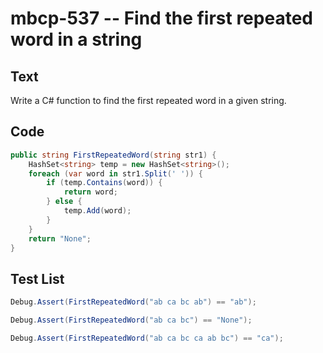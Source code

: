 # mbcp-537 -- Find the first repeated word in a string

## Text

Write a C# function to find the first repeated word in a given string.

## Code

```csharp
public string FirstRepeatedWord(string str1) {
    HashSet<string> temp = new HashSet<string>();
    foreach (var word in str1.Split(' ')) {
        if (temp.Contains(word)) {
            return word;
        } else {
            temp.Add(word);
        }
    }
    return "None";
}
```

## Test List

```csharp
Debug.Assert(FirstRepeatedWord("ab ca bc ab") == "ab");
```

```csharp
Debug.Assert(FirstRepeatedWord("ab ca bc") == "None");
```

```csharp
Debug.Assert(FirstRepeatedWord("ab ca bc ca ab bc") == "ca");
```
